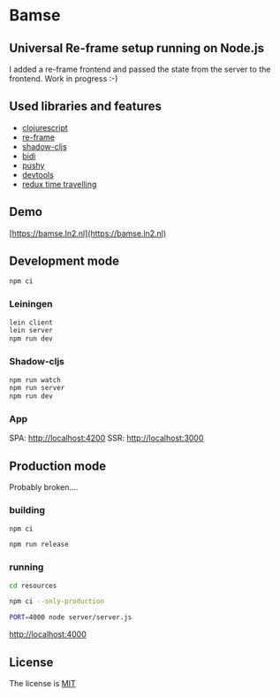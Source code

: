 # Bamse

## Universal Re-frame setup running on Node.js

I added a re-frame frontend and passed the state from the server to the frontend.
Work in progress :-)

## Used libraries and features

* [clojurescript](https://clojurescript.org/)
* [re-frame](https://github.com/Day8/re-frame)
* [shadow-cljs](https://github.com/thheller/shadow-cljs)
* [bidi](https://github.com/juxt/bidi)
* [pushy](https://github.com/kibu-australia/pushy)
* [devtools](https://github.com/binaryage/cljs-devtools)
* [redux time travelling](https://gitlab.com/StevenT/re-frame-redux)

## Demo

[https://bamse.ln2.nl](https://bamse.ln2.nl)

## Development mode

```sh
npm ci
```

### Leiningen

```sh
lein client
lein server
npm run dev
```

### Shadow-cljs

```sh
npm run watch
npm run server
npm run dev
```

### App

SPA:
[http://localhost:4200](http://localhost:4200)
SSR:
[http://localhost:3000](http://localhost:3000)

## Production mode

Probably broken....

### building

```sh
npm ci
```

```sh
npm run release
```

### running

```sh
cd resources
```

```sh
npm ci --only-production
```

```sh
PORT=4000 node server/server.js
```

[http://localhost:4000](http://localhost:4000)

## License

The license is [MIT](LICENCE)
